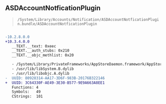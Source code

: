## ASDAccountNotficationPlugin

> `/System/Library/Accounts/Notification/ASDAccountNotficationPlugin.bundle/ASDAccountNotficationPlugin`

```diff

-10.2.8.0.0
+10.3.4.0.0
   __TEXT.__text: 0xeec
   __TEXT.__auth_stubs: 0x210
   __TEXT.__objc_methlist: 0x20

   - /System/Library/PrivateFrameworks/AppStoreDaemon.framework/AppStoreDaemon
   - /usr/lib/libSystem.B.dylib
   - /usr/lib/libobjc.A.dylib
-  UUID: 80928314-AA17-3D6F-983B-20176B322146
+  UUID: 3C64330F-AE49-3E30-B577-9E9A663A8EE1
   Functions: 4
   Symbols:   49
   CStrings:  101

```
